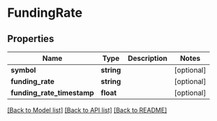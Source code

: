# FundingRate

## Properties
Name | Type | Description | Notes
------------ | ------------- | ------------- | -------------
**symbol** | **string** |  | [optional] 
**funding_rate** | **string** |  | [optional] 
**funding_rate_timestamp** | **float** |  | [optional] 

[[Back to Model list]](../README.md#documentation-for-models) [[Back to API list]](../README.md#documentation-for-api-endpoints) [[Back to README]](../README.md)



